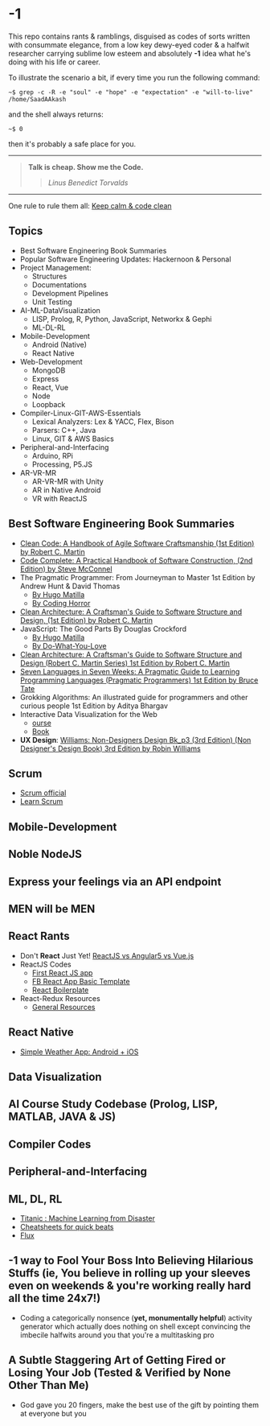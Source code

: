 # -1
This repo contains rants &amp; ramblings, disguised as codes of sorts written with consummate elegance, from a low key dewy-eyed coder & a halfwit researcher carrying sublime low esteem and absolutely **-1** idea what he's doing with his life or career. 

To illustrate the scenario a bit, if every time you run the following command:

```~$ grep -c -R -e "soul" -e "hope" -e "expectation" -e "will-to-live" /home/SaadAAkash```

and the shell always returns:

```~$ 0```

then it's probably a safe place for you.

---
> **Talk is cheap. Show me the Code.** 
>> *Linus Benedict Torvalds*
---

One rule to rule them all:
[Keep calm & code clean](http://shhetri.github.io/clean-code/#/4)

Topics
---
* Best Software Engineering Book Summaries
* Popular Software Engineering Updates: Hackernoon & Personal 
* Project Management:
  * Structures
  * Documentations
  * Development Pipelines
  * Unit Testing
* AI-ML-DataVisualization
  * LISP, Prolog, R, Python, JavaScript, Networkx & Gephi
  * ML-DL-RL
* Mobile-Development
  * Android (Native)
  * React Native 
* Web-Development
  * MongoDB
  * Express
  * React, Vue
  * Node
  * Loopback
* Compiler-Linux-GIT-AWS-Essentials
  * Lexical Analyzers: Lex & YACC, Flex, Bison 
  * Parsers: C++, Java
  * Linux, GIT & AWS Basics
* Peripheral-and-Interfacing
  * Arduino, RPi
  * Processing, P5.JS
* AR-VR-MR
  * AR-VR-MR with Unity
  * AR in Native Android
  * VR with ReactJS

Best Software Engineering Book Summaries
---
* [Clean Code: A Handbook of Agile Software Craftsmanship (1st Edition) by Robert C. Martin](https://github.com/denizozger/clean-code) 
* [Code Complete: A Practical Handbook of Software Construction, (2nd Edition) by Steve McConnel](https://github.com/mgp/book-notes/blob/master/code-complete.markdown)
* The Pragmatic Programmer: From Journeyman to Master 1st Edition by Andrew Hunt & David Thomas
  * [By Hugo Matilla](https://github.com/HugoMatilla/The-Pragmatic-Programmer)
  * [By Coding Horror](https://blog.codinghorror.com/a-pragmatic-quick-reference/)
* [Clean Architecture: A Craftsman's Guide to Software Structure and Design, (1st Edition) by Robert C. Martin](https://gist.github.com/ygrenzinger/14812a56b9221c9feca0b3621518635b)
* JavaScript: The Good Parts By Douglas Crockford
  * [By Hugo Matilla](https://github.com/HugoMatilla/JavaScriptTheGoodParts-Summary)
  * [By Do-What-You-Love](https://github.com/dwyl/Javascript-the-Good-Parts-notes#chapter10)
* [Clean Architecture: A Craftsman's Guide to Software Structure and Design (Robert C. Martin Series) 1st Edition
by Robert C. Martin](https://gist.github.com/ygrenzinger/14812a56b9221c9feca0b3621518635b)
* [Seven Languages in Seven Weeks: A Pragmatic Guide to Learning Programming Languages (Pragmatic Programmers) 1st Edition
by Bruce Tate](https://geneticmail.com/scott/library/text/seven-languages-in-seven-weeks_p1_0.pdf)
* Grokking Algorithms: An illustrated guide for programmers and other curious people 1st Edition
by Aditya Bhargav
* Interactive Data Visualization for the Web
  * [ourse](https://lyondataviz.github.io/MOS5.5-Dataviz/)
  * [Book](
https://web.archive.org/web/20160307043416/http://chimera.labs.oreilly.com:80/books/1230000000345)
* **UX Design**: [Williams: Non-Designers Design Bk_p3 (3rd Edition) (Non Designer's Design Book) 3rd Edition
by Robin Williams](https://github.com/mgp/book-notes/blob/master/the-non-designers-design-book.markdown)


Scrum
---
* [Scrum official](https://www.scrumguides.org/scrum-guide.html)
* [Learn Scrum](https://github.com/imalitavakoli/learn-scrum)


Mobile-Development
---

Noble NodeJS
---

Express your feelings via an API endpoint
---

MEN will be MEN
---

React Rants
---
* Don't **React** Just Yet! [ReactJS vs Angular5 vs Vue.js](https://medium.com/@TechMagic/reactjs-vs-angular5-vs-vue-js-what-to-choose-in-2018-b91e028fa91d)
* ReactJS Codes
  * [First React JS app](https://github.com/avastamin/miib-reactjs-fundamental)
  * [FB React App Basic Template](https://github.com/facebook/create-react-app)
  * [React Boilerplate](https://github.com/react-boilerplate/react-boilerplate)
* React-Redux Resources
  * [General Resources](https://github.com/enaqx/awesome-react)
  
React Native
---
* [Simple Weather App: Android + iOS](https://github.com/thinkmobiles/ReactNative_Weather_app_source)

Data Visualization
---

AI Course Study Codebase (Prolog, LISP, MATLAB, JAVA & JS)
---

Compiler Codes
---

Peripheral-and-Interfacing
---
  
ML, DL, RL
---
* [Titanic : Machine Learning from Disaster](https://github.com/iphton/Kaggle-Competition/tree/gh-pages/Titanic%20Competition)
* [Cheatsheets for quick beats](https://github.com/kailashahirwar/cheatsheets-ai)
* [Flux](http://fluxml.ai/)

-1 way to Fool Your Boss Into Believing Hilarious Stuffs (ie, You believe in rolling up your sleeves even on weekends & you're working really hard all the time 24x7!)
---
* Coding a categorically nonsence (**yet, monumentally helpful**) activity generator which actually does nothing on shell except convincing the imbecile halfwits around you that you're a multitasking pro

A Subtle Staggering Art of Getting Fired or Losing Your Job (Tested & Verified by None Other Than Me)
---
* God gave you 20 fingers, make the best use of the gift by pointing them at everyone but you
